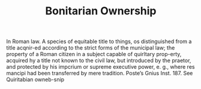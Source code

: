 ---
title: Bonitarian Ownership
letter: B
permalink: "/definitions/bld-bonitarian-ownership.html"
body: In Roman law. A species of equitable title to things, os distinguished from
  a title acqnir-ed according to the strict forms of the municipal law; the property
  of a Roman citizen in a subject capable of quirltary prop-erty, acquired hy a title
  not known to the civil law, but introduced by the praetor, and protected by his
  impcrium or supreme executive power, e. g., where res mancipi had been transferred
  by mere tradition. Poste’s Gnius Inst. 187. See Quiritabian owneb-snip
published_at: '2018-07-07'
source: Black's Law Dictionary 2nd Ed (1910)
layout: post
---